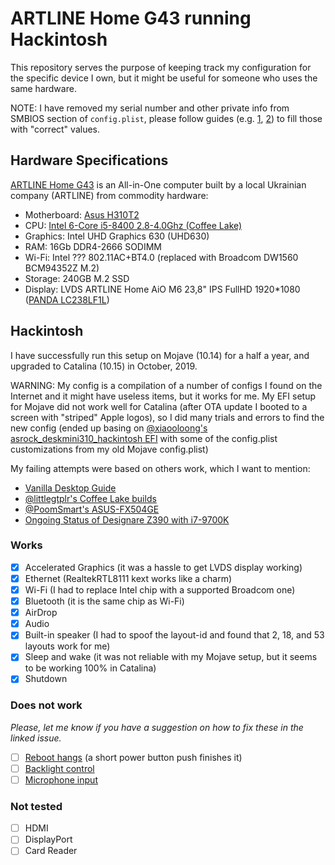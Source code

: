 # ARTLINE Home G43 running Hackintosh

This repository serves the purpose of keeping track my configuration for the specific device I own, but it might be useful for someone who uses the same hardware.

NOTE: I have removed my serial number and other private info from SMBIOS section
of `config.plist`, please follow guides (e.g.
[1](https://www.tonymacx86.com/threads/guide-how-to-configure-your-systems-smbios-correctly.198155/),
[2](https://www.macobserver.com/tips/deep-dive/hackintosh-messages/)) to fill
those with "correct" values.

## Hardware Specifications

[ARTLINE Home G43](http://artline.ua/kompyutery-artline/%D0%BC%D0%BE%D0%BD%D0%BE%D0%B1%D0%BB%D0%BE%D0%BA-artline-home-g43-g43v03-detail)
is an All-in-One computer built by a local Ukrainian company (ARTLINE) from commodity hardware:

* Motherboard: [Asus H310T2](https://www.asus.com/Motherboards/PRIME-H310T-R2-0/)
* CPU: [Intel 6-Core i5-8400 2.8-4.0Ghz (Coffee Lake)](https://ark.intel.com/content/www/us/en/ark/products/126687/intel-core-i5-8400-processor-9m-cache-up-to-4-00-ghz.html)
* Graphics: Intel UHD Graphics 630 (UHD630)
* RAM: 16Gb DDR4-2666 SODIMM
* Wi-Fi: Intel ??? 802.11AC+BT4.0 (replaced with Broadcom DW1560 BCM94352Z M.2)
* Storage: 240GB M.2 SSD
* Display: LVDS ARTLINE Home AiO M6 23,8" IPS FullHD 1920*1080 ([PANDA LC238LF1L](http://www.panelook.com/LC238LF1L_PANDA_23.8_CELL_overview_28791.html))

## Hackintosh

I have successfully run this setup on Mojave (10.14) for a half a year, and
upgraded to Catalina (10.15) in October, 2019.

WARNING: My config is a compilation of a number of configs I found on the
Internet and it might have useless items, but it works for me. My EFI setup for
Mojave did not work well for Catalina (after OTA update I booted to a screen
with "striped" Apple logos), so I did many trials and errors to find the new
config (ended up basing on [@xiaooloong's asrock_deskmini310_hackintosh
EFI](https://github.com/xiaooloong/asrock_deskmini310_hackintosh) with some of
the config.plist customizations from my old Mojave config.plist)

My failing attempts were based on others work, which I want to mention:

* [Vanilla Desktop Guide](https://hackintosh.gitbook.io/-r-hackintosh-vanilla-desktop-guide/config.plist-per-hardware/coffee-lake)
* [@littlegtplr's Coffee Lake builds](https://github.com/littlegtplr/Hackintosh-Clover-folder-for-Coffee-Lake-builds)
* [@PoomSmart's ASUS-FX504GE](https://github.com/PoomSmart/ASUS-FX504GE-Hackintosh)
* [Ongoing Status of Designare Z390 with i7-9700K](https://www.tonymacx86.com/threads/success-ongoing-status-of-designare-z390-with-i7-9700k.266065/)

### Works

* [x] Accelerated Graphics (it was a hassle to get LVDS display working)
* [x] Ethernet (RealtekRTL8111 kext works like a charm)
* [x] Wi-Fi (I had to replace Intel chip with a supported Broadcom one)
* [x] Bluetooth (it is the same chip as Wi-Fi)
* [x] AirDrop
* [x] Audio
* [x] Built-in speaker (I had to spoof the layout-id and found that 2, 18, and 53 layouts work for me)
* [x] Sleep and wake (it was not reliable with my Mojave setup, but it seems to be working 100% in Catalina)
* [x] Shutdown

### Does not work

*Please, let me know if you have a suggestion on how to fix these in the linked issue.*

* [ ] [Reboot hangs](https://github.com/frol/hackintosh-ARTLINE-Home-G43-Asus-H310T2-UHD630/issues/1) (a short power button push finishes it)
* [ ] [Backlight control](https://github.com/frol/hackintosh-ARTLINE-Home-G43-Asus-H310T2-UHD630/issues/2)
* [ ] [Microphone input](https://github.com/frol/hackintosh-ARTLINE-Home-G43-Asus-H310T2-UHD630/issues/3)

### Not tested

* [ ] HDMI
* [ ] DisplayPort
* [ ] Card Reader
